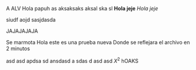 A
ALV
Hola papuh as aksaksaks aksal ska sl
$\textbf{Hola jeje}$
$\textit{Hola jeje}$

siudf aojd sasjdasda

JAJAJAJAJA

Se marmota
Hola este es una prueba nueva
Donde se reflejara el archivo
en 2 minutos

asd asd apdsa
 sd ansdasd
 a sdas d
 asd asd
 $X^2$
 hOAKS
 
 